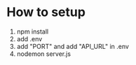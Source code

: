 # How to setup

1. npm install
2. add .env
3. add "PORT" and add "API_URL" in .env
4. nodemon server.js
